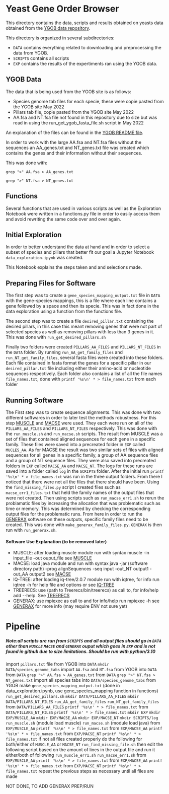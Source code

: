 # Yeast Gene Order Browser

This directory contains the data, scripts and results obtained on
yeasts data obtained from the <a href="ygob.ucd.ie/ygob/">YGOB data
repository</a>.

This directory is organized in several subdirectories:
- `DATA` contains everything related to downloading and preprocessing the data from YGOB.
- `SCRIPTS` contains all scripts
- `EXP` contains the results of the expertiments ran using the YGOB data.


## YGOB Data

The data that is being used from the YGOB site is as follows:
  - Species genome tab files for each specie, these were copie pasted from the YGOB site May 2022
  - Pillars tab file, copie pasted from the YGOB site May 2022
  - AA.fsa and NT.fsa file not found in this repository due to size but was read in using the run_get_ygob_fasta_file.sh script in May 2022

An explanation of the files can be found in the <a href="http://ygob.ucd.ie/ygob/data/v7-Aug2012/README">YGOB README file</a>.


In order to work with the large AA.fsa and NT.fsa files without the sequences an AA_genes.txt and NT_genes.txt file was created which contains the genes and their information without their sequences. 

This was done with:

`grep ">" AA.fsa > AA_genes.txt`

`grep ">" NT.fsa > NT_genes.txt`


## Functions

Several functions that are used in various scripts as well as the Exploration Notebook were written in a functions.py file in order to easily access them and avoid rewriting the same code over and over again.

## Initial Exploration

In order to better understand the data at hand and in order to select a subset of species and pillars that better fit our goal a Jupyter Notebook `data_exploration.ipynb` was created. 

This Notebook explains the steps taken and and selections made. 

## Preparing Files for Software

The first step was to create a `gene_species_mapping_output.txt` file in `DATA` with the gene-species mappings, this is a file where each line contains a gene followed by a space and then its specie. This was in fact done in the data exploration using a function from the functions file.

The second step was to create a file `desired_pillar.txt` containing the desired pillars, in this case this meant removing genes that were not part of selected species as well as removing pillars with less than 3 genes in it. This was done with `run_get_desired_pillars.sh`

Finally two folders were created `PILLARS_AA_FILES` and `PILLARS_NT_FILES` in the `DATA` folder. By running `run_AA_get_family_files` and `run_NT_get_family_files`, several fasta files were created into these folders. Each file contained in fasta format the genes for a specific pillar in our `desired_pillar.txt` file including either their amino-acid or nucleotide sequences respectively. Each folder also contains a list of all the file names `file_names.txt`, done with `printf '%s\n' * > file_names.txt` from each folder 


## Running Software

The First step was to create sequence alignments. This was done with two different softwares in order to later test the methods robustness. For this step [MUSCLE](http://drive5.com/muscle/) and [MACSE](https://bioweb.supagro.inra.fr/macse/) were used. They each were run on all of the `PILLARS_AA_FILES` and `PILLARS_NT_FILES` respectively. This was done with the `run_muscle.sh` and `run_macse.sh` scripts. The result from MUSCLE was a set of files that contained aligned sequences for each gene in a specific family. These files were saved into a precreated folder in `EXP` called `MUCLES_AA`. As for MACSE the result was two similar sets of files with aligned sequences for all genes in a specific family, a group of AA sequence files and a group of NT sequence files. They were also saved into precreated folders in `EXP` called `MACSE_AA` and `MACSE_NT`. The logs for these runs are saved into a folder called `log` in the `SCRIPTS` folder. After the initial run `printf '%s\n' * > file_names.txt` was run in the three output folders. From there I noticed that there were not all the files that there should have been. Using the `find_missing_files.py` script I created files such as `macse_err1_files.txt` that held the family names of the output files that were not created. Then using scripts such as `run_macse_err1.sh` to rerun the problamatic files by increasing the allocation that was problematic such as time or memory. This was determined by checking the corresponding output files for the problematic runs. From here in order to run the [GENERAX](https://github.com/BenoitMorel/GeneRax/wiki/GeneRax) software on these outputs, specific family files need to be created. This was done with `make_generax_family_files.py`.  `GENERAX` is then run with `run_generax.sh`.




#### Software Use Explanation (to be removed later)
  - MUSCLE: after loading muscle module run with syntax muscle -in input_file -out ouput_file see [MUSCLE](http://drive5.com/muscle/)
  - MACSE: load java module and run with syntax java -jar (software directory path) -prog alignSequences -seq input -out_NT output1 -out_AA output2 see [MACSE](https://bioweb.supagro.inra.fr/macse/)
  - IQ-TREE: after loading iq-tree/2.0.7 module run with iqtree, for info run iqtree -h for help file and options or see [IQ-TREE](http://www.iqtree.org/doc/Quickstart#minimal-command-line-examples)
  - TREERECS: use (path to Treerecs/bin/treerecs) as call to, for info/help add --help. See [TREERECS](https://project.inria.fr/treerecs/get-treerecs/)
  - GENERAX: use mpiexec as call to and for info/help  run mpiexec -h see [GENERAX](https://github.com/BenoitMorel/GeneRax/wiki/GeneRax) for more info (may require ENV not sure yet)



# Pipeline
##### Note:all scripts are run from `SCRIPTS` and all output files should go in `DATA` other than `MUSCLE`  `MACSE` and `GENERAX` ouput which goes in `EXP` and is not found in github due to size limitations. Should be run with python/3.10
import `pillars.txt` file from YGOB into `DATA`
`mkdir DATA/species_genome_tabs`
import `AA.fsa` and `NT.fsa` from YGOB into `DATA`
from `DATA` `grep ">" AA.fsa > AA_genes.txt`
from `DATA` `grep ">" NT.fsa > NT_genes.txt`
import all species tabs into `DATA/species_genome_tabs` from YGOB
make `gene_species_mapping_output.txt` (done in data_exploration.ipynb, use gene_species_mapping function in functions)
`run_get_desired_pillars.sh`
`mkdir DATA/PILLARS_AA_FILES`
`mkdir DATA/PILLARS_NT_FILES`
`run_AA_get_family_files`
`run_NT_get_family_files`
from `DATA/PILLARS_AA_FILES` `printf '%s\n' * > file_names.txt`
from `DATA/PILLARS_NT_FILES` `printf '%s\n' * > file_names.txt`
`mkdir EXP`
`mkdir EXP/MUSCLE_AA`
`mkdir EXP/MACSE_AA`
`mkdir EXP/MACSE_NT`
`mkdir SCRIPTS/log`
`run_muscle.sh` (module load muscle)
`run_macse.sh`  (module load java)
from `EXP/MUSCLE_AA` `printf '%s\n' * > file_names.txt`
from `EXP/MACSE_AA` `printf '%s\n' * > file_names.txt`
from `EXP/MACSE_NT` `printf '%s\n' * > file_names.txt`
if not all files created properly do the following
for both/either of `MUSCLE_AA` or `MACSE_NT`
`run_find_missing_file.sh`
then edit the following script based on the amount of lines in the output file and run it
either/both of following
`run_muscle_err1.sh`
`run_macse_err1.sh`
from `EXP/MUSCLE_AA` `printf '%s\n' * > file_names.txt`
from `EXP/MACSE_AA` `printf '%s\n' * > file_names.txt`
from `EXP/MACSE_NT` `printf '%s\n' * > file_names.txt`
repeat the previous steps as necessary until all files are made

NOT DONE, TO ADD GENERAX PREP/RUN

